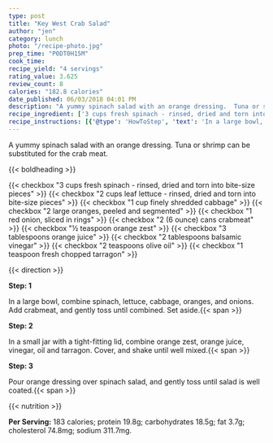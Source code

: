```yaml
---
type: post
title: "Key West Crab Salad"
author: "jen"
category: lunch
photo: "/recipe-photo.jpg"
prep_time: "P0DT0H15M"
cook_time: 
recipe_yield: "4 servings"
rating_value: 3.625
review_count: 8
calories: "182.8 calories"
date_published: 06/03/2018 04:01 PM
description: "A yummy spinach salad with an orange dressing.  Tuna or shrimp can be substituted for the crab meat."
recipe_ingredient: ['3 cups fresh spinach - rinsed, dried and torn into bite-size pieces', '2 cups leaf lettuce - rinsed, dried and torn into bite-size pieces', '1 cup finely shredded cabbage', '2 large  oranges, peeled and segmented', '1 red onion, sliced in rings', '2 (6 ounce) cans crabmeat', '½ teaspoon orange zest', '3 tablespoons orange juice', '2 tablespoons balsamic vinegar', '2 teaspoons olive oil', '1 teaspoon fresh chopped tarragon']
recipe_instructions: [{'@type': 'HowToStep', 'text': 'In a large bowl, combine spinach, lettuce, cabbage, oranges, and onions.  Add crabmeat, and gently toss until combined. Set aside.\n'}, {'@type': 'HowToStep', 'text': 'In a small jar with a tight-fitting lid, combine orange zest, orange juice, vinegar, oil and tarragon. Cover, and shake until well mixed.\n'}, {'@type': 'HowToStep', 'text': 'Pour orange dressing over spinach salad, and gently toss until salad is well coated.\n'}]
---
```


A yummy spinach salad with an orange dressing.  Tuna or shrimp can be substituted for the crab meat. 

{{< boldheading >}}

{{< checkbox "3 cups fresh spinach - rinsed, dried and torn into bite-size pieces" >}}
{{< checkbox "2 cups leaf lettuce - rinsed, dried and torn into bite-size pieces" >}}
{{< checkbox "1 cup finely shredded cabbage" >}}
{{< checkbox "2 large  oranges, peeled and segmented" >}}
{{< checkbox "1  red onion, sliced in rings" >}}
{{< checkbox "2 (6 ounce) cans crabmeat" >}}
{{< checkbox "½ teaspoon orange zest" >}}
{{< checkbox "3 tablespoons orange juice" >}}
{{< checkbox "2 tablespoons balsamic vinegar" >}}
{{< checkbox "2 teaspoons olive oil" >}}
{{< checkbox "1 teaspoon fresh chopped tarragon" >}}


{{< direction >}}

**Step: 1**

In a large bowl, combine spinach, lettuce, cabbage, oranges, and onions.  Add crabmeat, and gently toss until combined. Set aside.{{< span >}}

**Step: 2**

In a small jar with a tight-fitting lid, combine orange zest, orange juice, vinegar, oil and tarragon. Cover, and shake until well mixed.{{< span >}}

**Step: 3**

Pour orange dressing over spinach salad, and gently toss until salad is well coated.{{< span >}}

{{< nutrition >}}

**Per Serving:** 183 calories; protein 19.8g; carbohydrates 18.5g; fat 3.7g; cholesterol 74.8mg; sodium 311.7mg.